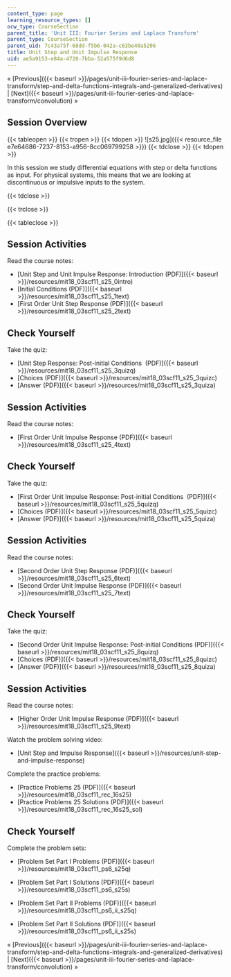 ```yaml
---
content_type: page
learning_resource_types: []
ocw_type: CourseSection
parent_title: 'Unit III: Fourier Series and Laplace Transform'
parent_type: CourseSection
parent_uid: 7c43a75f-68dd-f5b6-042a-c63be40a5296
title: Unit Step and Unit Impulse Response
uid: ae5a9153-e84a-4720-7bba-52a575f9d6d8
---
```


« [Previous]({{< baseurl >}}/pages/unit-iii-fourier-series-and-laplace-transform/step-and-delta-functions-integrals-and-generalized-derivatives) | [Next]({{< baseurl >}}/pages/unit-iii-fourier-series-and-laplace-transform/convolution) »

Session Overview
----------------

{{< tableopen >}}
{{< tropen >}}
{{< tdopen >}}
![s25.jpg]({{< resource_file e7e64686-7237-8153-a956-8cc069799258 >}})
{{< tdclose >}}
{{< tdopen >}}


In this session we study differential equations with step or delta functions as input. For physical systems, this means that we are looking at discontinuous or impulsive inputs to the system.


{{< tdclose >}}

{{< trclose >}}

{{< tableclose >}}

Session Activities
------------------

Read the course notes:

*   [Unit Step and Unit Impulse Response: Introduction (PDF)]({{< baseurl >}}/resources/mit18_03scf11_s25_0intro)
*   [Initial Conditions (PDF)]({{< baseurl >}}/resources/mit18_03scf11_s25_1text)
*   [First Order Unit Step Response (PDF)]({{< baseurl >}}/resources/mit18_03scf11_s25_2text)

Check Yourself
--------------

Take the quiz:

*   [Unit Step Response: Post-initial Conditions  (PDF)]({{< baseurl >}}/resources/mit18_03scf11_s25_3quizq)
*   [Choices (PDF)]({{< baseurl >}}/resources/mit18_03scf11_s25_3quizc)
*   [Answer (PDF)]({{< baseurl >}}/resources/mit18_03scf11_s25_3quiza)

Session Activities
------------------

Read the course notes:

*   [First Order Unit Impulse Response (PDF)]({{< baseurl >}}/resources/mit18_03scf11_s25_4text)

Check Yourself
--------------

Take the quiz:

*   [First Order Unit Impulse Response: Post-initial Conditions  (PDF)]({{< baseurl >}}/resources/mit18_03scf11_s25_5quizq)
*   [Choices (PDF)]({{< baseurl >}}/resources/mit18_03scf11_s25_5quizc)
*   [Answer (PDF)]({{< baseurl >}}/resources/mit18_03scf11_s25_5quiza)

Session Activities
------------------

Read the course notes:

*   [Second Order Unit Step Response (PDF)]({{< baseurl >}}/resources/mit18_03scf11_s25_6text)
*   [Second Order Unit Impulse Response (PDF)]({{< baseurl >}}/resources/mit18_03scf11_s25_7text)

Check Yourself
--------------

Take the quiz:

*   [Second Order Unit Impulse Response: Post-initial Conditions (PDF)]({{< baseurl >}}/resources/mit18_03scf11_s25_8quizq)
*   [Choices (PDF)]({{< baseurl >}}/resources/mit18_03scf11_s25_8quizc)
*   [Answer (PDF)]({{< baseurl >}}/resources/mit18_03scf11_s25_8quiza)

Session Activities
------------------

Read the course notes:

*   [Higher Order Unit Impulse Response (PDF)]({{< baseurl >}}/resources/mit18_03scf11_s25_9text)

Watch the problem solving video:

*   [Unit Step and Impulse Response]({{< baseurl >}}/resources/unit-step-and-impulse-response)

Complete the practice problems:

*   [Practice Problems 25 (PDF)]({{< baseurl >}}/resources/mit18_03scf11_rec_16s25)
*   [Practice Problems 25 Solutions (PDF)]({{< baseurl >}}/resources/mit18_03scf11_rec_16s25_sol)

Check Yourself
--------------

Complete the problem sets:

*   [Problem Set Part I Problems (PDF)]({{< baseurl >}}/resources/mit18_03scf11_ps6_s25q)
*   [Problem Set Part I Solutions (PDF)]({{< baseurl >}}/resources/mit18_03scf11_ps6_s25s)
  
*   [Problem Set Part II Problems (PDF)]({{< baseurl >}}/resources/mit18_03scf11_ps6_ii_s25q)
*   [Problem Set Part II Solutions (PDF)]({{< baseurl >}}/resources/mit18_03scf11_ps6_ii_s25s)

« [Previous]({{< baseurl >}}/pages/unit-iii-fourier-series-and-laplace-transform/step-and-delta-functions-integrals-and-generalized-derivatives) | [Next]({{< baseurl >}}/pages/unit-iii-fourier-series-and-laplace-transform/convolution) »